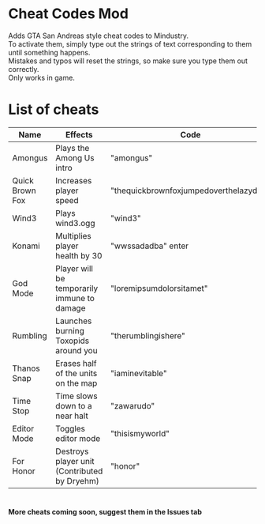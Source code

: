 # Cheat Codes Mod
Adds GTA San Andreas style cheat codes to Mindustry.<br>
To activate them, simply type out the strings of text corresponding to them until something happens.<br>
Mistakes and typos will reset the strings, so make sure you type them out correctly.<br>
Only works in game.<br>
# List of cheats
| Name             | Effects                                              |  Code                                  |
| -------------    | -------------                                        | ---                                    |
| Amongus          | Plays the Among Us intro                             |  "amongus"                             |
| Quick Brown Fox  | Increases player speed                               | "thequickbrownfoxjumpedoverthelazydog" |
| Wind3            | Plays wind3.ogg                                      | "wind3"                                |
| Konami           | Multiplies player health by 30                       | "wwssadadba" enter                     |
| God Mode         | Player will be temporarily immune to damage          | "loremipsumdolorsitamet"               |
| Rumbling         | Launches burning Toxopids around you                 | "therumblingishere"                    |
| Thanos Snap      | Erases half of the units on the map                  | "iaminevitable"                        |
| Time Stop        | Time slows down to a near halt                       | "zawarudo"                             |
| Editor Mode      | Toggles editor mode                                  | "thisismyworld"                        |
| For Honor        | Destroys player unit (Contributed by Dryehm)         | "honor"                                |
#
**More cheats coming soon, suggest them in the Issues tab**
